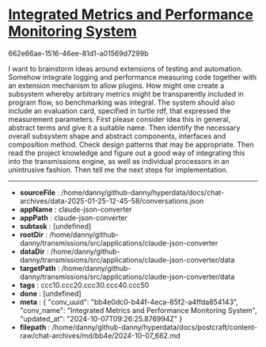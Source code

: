 # [Integrated Metrics and Performance Monitoring System](https://claude.ai/chat/bb4e0dc0-b44f-4eca-85f2-a4ffda854143)

662e66ae-1516-46ee-81d1-a01569d7299b

I want to brainstorm ideas around extensions of testing and  automation. Somehow integrate logging and performance measuring code together with an extension mechanism to allow plugins. How might one create a subsystem whereby arbitrary metrics might be transparently included in program flow, so benchmarking was integral. The system should also include an evaluation card, specified in turtle rdf, that expressed the measurement parameters.
First please consider idea this in general, abstract terms and give it a suitable name. Then identify the necessary overall subsystem shape and abstract components, interfaces and composition method. Check design patterns that may be appropriate.
Then read the project knowledge and figure out a good way of integrating this into the transmissions engine, as well as individual processors in an unintrusive fashion.
Then tell me the next steps for implementation.

---

* **sourceFile** : /home/danny/github-danny/hyperdata/docs/chat-archives/data-2025-01-25-12-45-58/conversations.json
* **appName** : claude-json-converter
* **appPath** : claude-json-converter
* **subtask** : [undefined]
* **rootDir** : /home/danny/github-danny/transmissions/src/applications/claude-json-converter
* **dataDir** : /home/danny/github-danny/transmissions/src/applications/claude-json-converter/data
* **targetPath** : /home/danny/github-danny/transmissions/src/applications/claude-json-converter/data
* **tags** : ccc10.ccc20.ccc30.ccc40.ccc50
* **done** : [undefined]
* **meta** : {
  "conv_uuid": "bb4e0dc0-b44f-4eca-85f2-a4ffda854143",
  "conv_name": "Integrated Metrics and Performance Monitoring System",
  "updated_at": "2024-10-07T09:26:25.876994Z"
}
* **filepath** : /home/danny/github-danny/hyperdata/docs/postcraft/content-raw/chat-archives/md/bb4e/2024-10-07_662.md